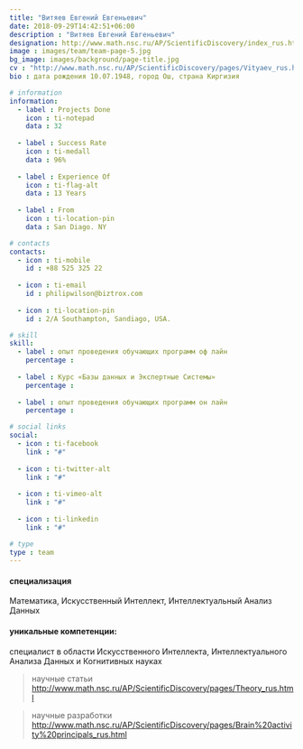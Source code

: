 ```yaml
---
title: "Витяев Евгений Евгеньевич"
date: 2018-09-29T14:42:51+06:00
description : "Витяев Евгений Евгеньевич"
designation: http://www.math.nsc.ru/AP/ScientificDiscovery/index_rus.html
image : images/team/team-page-5.jpg
bg_image: images/background/page-title.jpg
cv : "http://www.math.nsc.ru/AP/ScientificDiscovery/pages/Vityaev_rus.html"
bio : дата рождения 10.07.1948, город Ош, страна Киргизия

# information
information:
  - label : Projects Done
    icon : ti-notepad
    data : 32
    
  - label : Success Rate
    icon : ti-medall
    data : 96%
    
  - label : Experience Of
    icon : ti-flag-alt
    data : 13 Years
    
  - label : From
    icon : ti-location-pin
    data : San Diago. NY

# contacts
contacts:
  - icon : ti-mobile
    id : +88 525 325 22
    
  - icon : ti-email
    id : philipwilson@biztrox.com
    
  - icon : ti-location-pin
    id : 2/A Southampton, Sandiago, USA.

# skill
skill:
  - label : опыт проведения обучающих программ оф лайн
    percentage : 
    
  - label : Курс «Базы данных и Экспертные Системы»
    percentage : 
    
  - label : опыт проведения обучающих программ он лайн
    percentage : 

# social links
social:
  - icon : ti-facebook
    link : "#"
    
  - icon : ti-twitter-alt
    link : "#"
    
  - icon : ti-vimeo-alt
    link : "#"
    
  - icon : ti-linkedin
    link : "#"

# type
type : team
---
```


#### специализация

Математика, Искусственный Интеллект, Интеллектуальный Анализ Данных

#### уникальные компетенции:

специалист в области Искусственного Интеллекта, Интеллектуального Анализа Данных и Когнитивных науках
> научные статьи http://www.math.nsc.ru/AP/ScientificDiscovery/pages/Theory_rus.html

> научные разработки http://www.math.nsc.ru/AP/ScientificDiscovery/pages/Brain%20activity%20principals_rus.html
